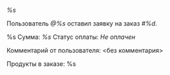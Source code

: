 *%s*

Пользователь *@%s* оставил заявку на заказ *\#%d*.

%s
Сумма: *%s*
Статус оплаты: *Не оплачен*

Комментарий oт пользователя: \<без комментария\>

Продукты в заказе:
%s
